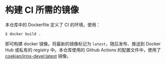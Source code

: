 # 构建 CI 所需的镜像

本仓库中的 Dockerfile 定义了 CI 的环境，使用：

```console
$ docker build .
```

即可构建 docker 镜像。将最新的镜像标记为 `latest`，随后发布、推送到 Docker Hub 或私有的 registry 中。本仓库使用的 Github Actions 的配置文件中，使用了 [coekjan/jrinx-devel:latest](https://hub.docker.com/r/coekjan/jrinx-devel) 镜像。

